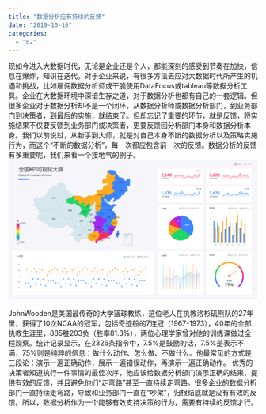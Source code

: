 ```yaml
---
title: "数据分析应有持续的反馈"
date: "2019-10-16"
categories: 
  - "02"
---
```


现如今进入大数据时代，无论是企业还是个人，都能深刻的感受到节奏在加快，信息在爆炸，知识在迭代。对于企业来说，有很多方法去应对大数据时代所产生的机遇和挑战，比如雇佣数据分析师或干脆使用DataFocus或tableau等数据分析工具。企业在大数据环境中深谙生存之道，对于数据分析也都有自己的一套逻辑。但很多企业对于数据分析却不是一个闭环，从数据分析师或数据分析部门，到业务部门到决策者，到最后的实施，就结束了。但却忘记了重要的环节，就是反馈，将实施结果不仅要反馈到业务部门或决策者，更要反馈回分析部门本身和数据分析本身。我们以前说过，从新手到大师，就是对自己本身不断的数据分析以及策略实施行为，而这个“不断的数据分析”，每一次都应包含前一次的反馈。数据分析的反馈有多重要呢，我们来看一个接地气的例子。![](images/图表优化-06.png)

JohnWooden是美国最传奇的大学篮球教练，这位老人在执教洛杉矶熊队的27年里，获得了10次NCAA的冠军，包括奇迹般的7连冠（1967-1973），40年的全部执教生涯里，885胜203负（胜率81.3%），两位心理学家曾对他的训练课做过全程观察。统计记录显示，在2326条指令中，7.5%是鼓励的话，7.5%是表示不满，75%则是纯粹的信息：做什么动作、怎么做、不做什么。他最常见的方式是三段论：演示一遍正确动作，展示一遍错误动作，再演示一遍正确动作。 优秀的决策者知道执行一件事情的最佳次序，他应该给数据分析部门演示正确的结果、提供有效的反馈，并且避免他们“走弯路”甚至一直持续走弯路。很多企业的数据分析部门一直持续走弯路，导致和业务部门一直在“吵架”，归根结底就是没有有效的反馈。所以，数据分析作为一个能够有效支持决策的行为，需要有持续的反馈才行。
